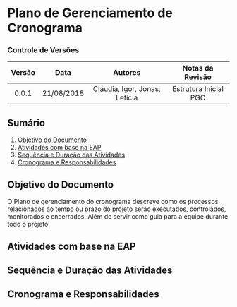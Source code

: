 # Plano de Gerenciamento de Cronograma

### Controle de Versões

| Versão |    Data    |            Autores            |   Notas da Revisão    |
| :----: | :--------: | :---------------------------: | :-------------------: |
| 0.0.1  | 21/08/2018 | Cláudia, Igor, Jonas, Letícia | Estrutura Inicial PGC |

## Sumário

1. [Objetivo do Documento](#od)
2. [Atividades com base na EAP](#atv)
3. [Sequência e Duração das Atividades](#seq)
4. [Cronograma e Responsabilidades](#crono)

<div id='od' />

## Objetivo do Documento

O Plano de gerenciamento do cronograma descreve como os processos relacionados ao tempo ou prazo do projeto serão executados, controlados, monitorados e encerrados.
Além de servir como guia para a equipe durante todo o projeto.

<div id='atv' />

## Atividades com base na EAP

<div id='seq' />

## Sequência e Duração das Atividades

<div id='crono' />
 
## Cronograma e Responsabilidades
